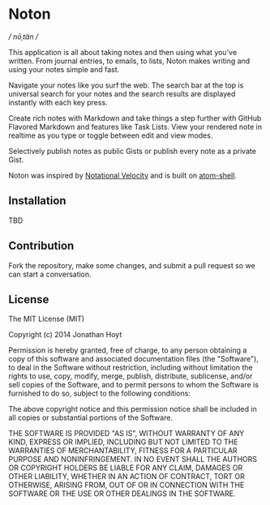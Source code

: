 # Noton

*/ nōˌtän /*

This application is all about taking notes and then using what you've written. From journal entries, to emails, to lists, Noton makes writing and using your notes simple and fast.

Navigate your notes like you surf the web. The search bar at the top is universal search for your notes and the search results are displayed instantly with each key press.

Create rich notes with Markdown and take things a step further with GitHub Flavored Markdown and features like Task Lists. View your rendered note in realtime as you type or toggle between edit and view modes.

Selectively publish notes as public Gists or publish every note as a private Gist.

Noton was inspired by [Notational Velocity](http://notational.net) and is built on [atom-shell](https://github.com/atom/atom-shell).

## Installation

TBD

## Contribution

Fork the repository, make some changes, and submit a pull request so we can start a conversation.

## License

The MIT License (MIT)

Copyright (c) 2014 Jonathan Hoyt

Permission is hereby granted, free of charge, to any person obtaining a copy
of this software and associated documentation files (the "Software"), to deal
in the Software without restriction, including without limitation the rights
to use, copy, modify, merge, publish, distribute, sublicense, and/or sell
copies of the Software, and to permit persons to whom the Software is
furnished to do so, subject to the following conditions:

The above copyright notice and this permission notice shall be included in all
copies or substantial portions of the Software.

THE SOFTWARE IS PROVIDED "AS IS", WITHOUT WARRANTY OF ANY KIND, EXPRESS OR
IMPLIED, INCLUDING BUT NOT LIMITED TO THE WARRANTIES OF MERCHANTABILITY,
FITNESS FOR A PARTICULAR PURPOSE AND NONINFRINGEMENT. IN NO EVENT SHALL THE
AUTHORS OR COPYRIGHT HOLDERS BE LIABLE FOR ANY CLAIM, DAMAGES OR OTHER
LIABILITY, WHETHER IN AN ACTION OF CONTRACT, TORT OR OTHERWISE, ARISING FROM,
OUT OF OR IN CONNECTION WITH THE SOFTWARE OR THE USE OR OTHER DEALINGS IN THE
SOFTWARE.
